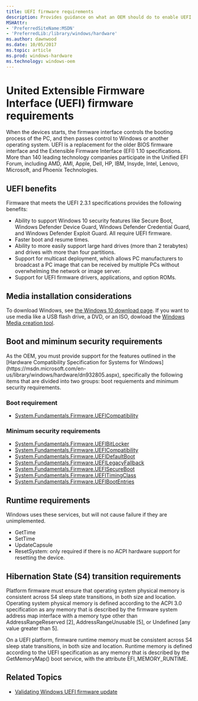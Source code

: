 ```yaml
---
title: UEFI firmware requirements
description: Provides guidance on what an OEM should do to enable UEFI
MSHAttr:
- 'PreferredSiteName:MSDN'
- 'PreferredLib:/library/windows/hardware'
ms.author: dawnwood
ms.date: 10/05/2017
ms.topic: article
ms.prod: windows-hardware
ms.technology: windows-oem
---
```


# United Extensible Firmware Interface (UEFI) firmware requirements
When the devices starts, the firmware interface controls the booting process of the PC, and then passes control to Windows or another operating system.
UEFI is a replacement for the older BIOS firmware interface and the Extensible Firmware Interface (EFI) 1.10 specifications.
More than 140 leading technology companies participate in the Unified EFI Forum, including AMD, AMI, Apple, Dell, HP, IBM, Insyde, Intel, Lenovo, Microsoft, and Phoenix Technologies.

## UEFI benefits
Firmware that meets the UEFI 2.3.1 specifications provides the following benefits:
- Ability to support Windows 10 security features like Secure Boot, Windows Defender Device Guard, Windows Defender Credential Guard, and Windows Defender Exploit Guard. All require UEFI firmware.
- Faster boot and resume times.
- Ability to more easily support large hard drives (more than 2 terabytes) and drives with more than four partitions.
- Support for multicast deployment, which allows PC manufacturers to broadcast a PC image that can be received by multiple PCs without overwhelming the network or image server.
- Support for UEFI firmware drivers, applications, and option ROMs.



## Media installation considerations
To download Windows, see [the Windows 10 download page](https://www.microsoft.com/en-us/software-download/windows10). If you want to use media like a USB flash drive, a DVD, or an ISO, dowload the [Windows Media creation tool](https://www.microsoft.com/en-us/software-download/windows10?d2784474-fdb0-4e9d-9e47-5e88c0e053ec=True). 

## Boot and miminum security requirements
<p>As the OEM, you must provide support for the features outlined in the [Hardware Compatibility Specification for Systems for Windows](https://msdn.microsoft.com/en-us/library/windows/hardware/dn932805.aspx), specifically the following items that are divided into two groups: boot requiements and minimum security requirements. </p>

### Boot requirement

- [System.Fundamentals.Firmware.UEFICompatibility]()

### Minimum security requirements

- [System.Fundamentals.Firmware.UEFIBitLocker](https://msdn.microsoft.com/en-us/library/windows/hardware/dn932805.aspx#systemfundamentalsfirmwareuefibitlocker)
- [System.Fundamentals.Firmware.UEFICompatibility](https://msdn.microsoft.com/en-us/library/windows/hardware/dn932805.aspx#systemfundamentalsfirmwareueficompatibility)
- [System.Fundamentals.Firmware.UEFIDefaultBoot](https://msdn.microsoft.com/en-us/library/windows/hardware/dn932805.aspx#systemfundamentalsfirmwareuefidefaultboot)
- [System.Fundamentals.Firmware.UEFILegacyFallback](https://msdn.microsoft.com/en-us/library/windows/hardware/dn932805.aspx#systemfundamentalsfirmwareuefilegacyfallback)
- [System.Fundamentals.Firmware.UEFISecureBoot](https://msdn.microsoft.com/en-us/library/windows/hardware/dn932805.aspx#systemfundamentalsfirmwareuefisecureboot)
- [System.Fundamentals.Firmware.UEFITimingClass](https://msdn.microsoft.com/en-us/library/windows/hardware/dn932805.aspx#systemfundamentalsfirmwareuefitimingclass)
- [System.Fundamentals.Firmware.UEFIBootEntries](https://docs.microsoft.com/en-us/windows-hardware/design/compatibility/systems#systemfundamentalsfirmwareuefibootentries)

## Runtime requirements
Windows uses these services, but will not cause failure if they are unimplemented.
- GetTime
- SetTime
- UpdateCapsule
- ResetSystem: only required if there is no ACPI hardware support for resetting the device.

## Hibernation State (S4) transition requirements
Platform firmware must ensure that operating system physical memory is consistent across S4 sleep state transitions, in both size and location.
Operating system physical memory is defined according to the ACPI 3.0 specification as any memory that is described by the firmware system address map interface with a memory type other than AddressRangeReserved [2], AddressRangeUnusable [5], or Undefined [any value greater than 5].

On a UEFI platform, firmware runtime memory must be consistent across S4 sleep state transitions, in both size and location. Runtime memory is defined according to the UEFI specification as any memory that is described by the GetMemoryMap() boot service, with the attribute EFI_MEMORY_RUNTIME.

## Related Topics
- [Validating Windows UEFI firmware update](OEM-validate-UEFI-update.md)